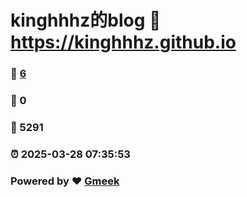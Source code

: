 # kinghhhz的blog :link: https://kinghhhz.github.io 
### :page_facing_up: [6](https://kinghhhz.github.io/tag.html) 
### :speech_balloon: 0 
### :hibiscus: 5291 
### :alarm_clock: 2025-03-28 07:35:53 
### Powered by :heart: [Gmeek](https://github.com/Meekdai/Gmeek)
